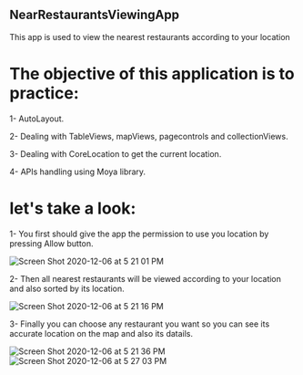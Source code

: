 ## NearRestaurantsViewingApp
This app is used to view the nearest restaurants according to your location

# The objective of this application is to practice:

1- AutoLayout. 

2- Dealing with TableViews, mapViews, pagecontrols and collectionViews.

3- Dealing with CoreLocation to get the current location.

4- APIs handling using Moya library.



# let's take a look:

1- You first should give the app the permission to use you location by pressing Allow button.

![Screen Shot 2020-12-06 at 5 21 01 PM](https://user-images.githubusercontent.com/39662661/101284363-53a20700-37e8-11eb-9f57-f884b90de7ba.png)


2- Then all nearest restaurants will be viewed according to your location and also sorted by its location.

![Screen Shot 2020-12-06 at 5 21 16 PM](https://user-images.githubusercontent.com/39662661/101284403-82b87880-37e8-11eb-9049-e08f2f1574f8.png)


3- Finally you can choose any restaurant you want so you can see its accurate location on the map and also its datails.

![Screen Shot 2020-12-06 at 5 21 36 PM](https://user-images.githubusercontent.com/39662661/101284444-b4c9da80-37e8-11eb-863a-aadaf5404994.png)
![Screen Shot 2020-12-06 at 5 27 03 PM](https://user-images.githubusercontent.com/39662661/101284451-bf846f80-37e8-11eb-9448-896b238724f1.png)



